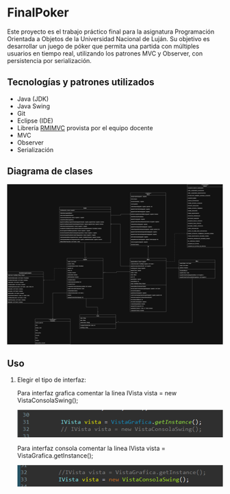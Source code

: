 # FinalPoker

Este proyecto es el trabajo práctico final para la asignatura Programación Orientada a Objetos de la Universidad Nacional de Luján. Su objetivo es desarrollar un juego de póker que permita una partida con múltiples usuarios en tiempo real, utilizando los patrones MVC y Observer, con persistencia por serialización.

## Tecnologías y patrones utilizados

* Java (JDK)
* Java Swing 
* Git
* Eclipse (IDE)
* Librería [RMIMVC](https://github.com/federicoradeljak/libreria-rmimvc) provista por el equipo docente
* MVC
* Observer
* Serialización

## Diagrama de clases

![Image](Diagrama.jpg)

## Uso

1. Elegir el tipo de interfaz:

   Para interfaz grafica comentar la linea IVista vista = new VistaConsolaSwing();

   ![Image](https://github.com/AlumnoProgAux/imagenes/blob/main/SeleccionInterfazGrafica.png)

     Para interfaz consola comentar la linea IVista vista = VistaGrafica.getInstance();

   ![Image](https://github.com/AlumnoProgAux/imagenes/blob/main/SeleccionInterfazConsola.png)
        
